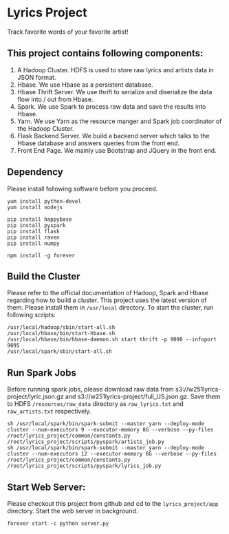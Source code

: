 # Lyrics Project
Track favorite words of your favorite artist!

## This project contains following components:
1. A Hadoop Cluster. HDFS is used to store raw lyrics and artists data in JSON format.
2. Hbase. We use Hbase as a persistent database.
3. Hbase Thrift Server. We use thrift to serialize and diserialize the data flow into / out from Hbase.
4. Spark. We use Spark to process raw data and save the results into Hbase.
5. Yarn. We use Yarn as the resource manger and Spark job coordinator of the Hadoop Cluster.
6. Flask Backend Server. We build a backend server which talks to the Hbase database and answers queries from the front end.
7. Front End Page. We mainly use Bootstrap and JQuery in the front end.

## Dependency
Please install following software before you proceed.

    yum install python-devel
    yum install nodejs

    pip install happybase
    pip install pyspark
    pip install flask
    pip install raven
    pip install numpy

    npm install -g forever

## Build the Cluster
Please refer to the official documentation of Hadoop, Spark and Hbase regarding how to build a cluster. This project uses the latest version of them. Please install them in `/usr/local` directory.
To start the cluster, run following scripts:

    /usr/local/hadoop/sbin/start-all.sh
    /usr/local/hbase/bin/start-hbase.sh
    /usr/local/hbase/bin/hbase-daemon.sh start thrift -p 9090 --infoport 9095
    /usr/local/spark/sbin/start-all.sh

## Run Spark Jobs
Before running spark jobs, please download raw data from s3://w251lyrics-project/lyric.json.gz and s3://w251lyrics-project/full_US.json.gz. Save them to HDFS `/resources/raw_data` directory as `raw_lyrics.txt` and `raw_artists.txt` respectively.

    sh /usr/local/spark/bin/spark-submit --master yarn --deploy-mode cluster --num-executors 9 --executor-memory 8G --verbose --py-files /root/lyrics_project/common/constants.py /root/lyrics_project/scripts/pyspark/artists_job.py
    sh /usr/local/spark/bin/spark-submit --master yarn --deploy-mode cluster --num-executors 12 --executor-memory 6G --verbose --py-files /root/lyrics_project/common/constants.py /root/lyrics_project/scripts/pyspark/lyrics_job.py

## Start Web Server:
Please checkout this project from github and cd to the `lyrics_project/app` directory. Start the web server in background.

    forever start -c python server.py
